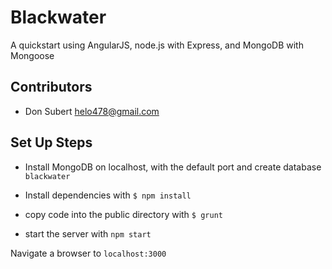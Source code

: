 # Blackwater

A quickstart using AngularJS, node.js with Express, and MongoDB with Mongoose

## Contributors

* Don Subert <helo478@gmail.com>

## Set Up Steps

* Install MongoDB on localhost, with the default port and create database `blackwater`

* Install dependencies with `$ npm install`

* copy code into the public directory with `$ grunt`

* start the server with `npm start`

Navigate a browser to `localhost:3000`
